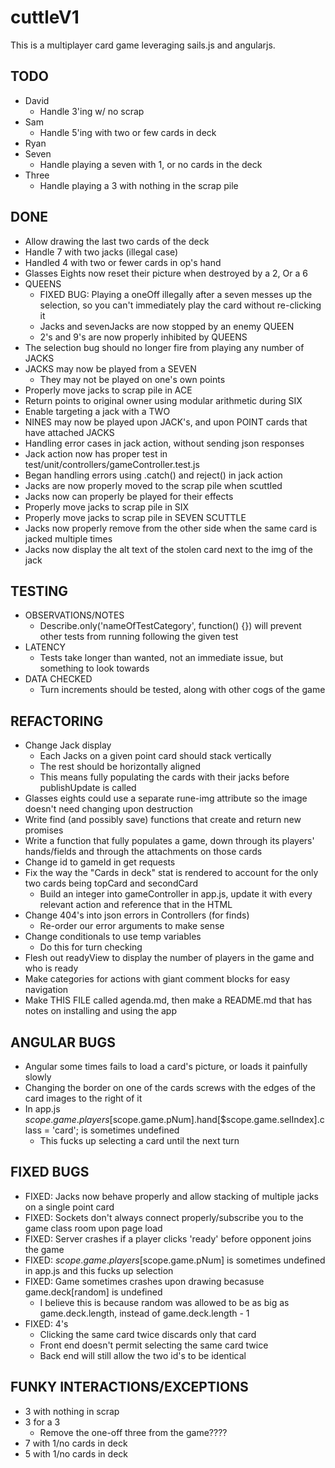 # cuttleV1

This is a multiplayer card game leveraging sails.js and angularjs.

## TODO
*	David
	*	Handle 3'ing w/ no scrap
*	Sam
	*	Handle 5'ing with two or few cards in deck
*	Ryan
*	Seven
	*	Handle playing a seven with 1, or no cards in the deck
*	Three
	* Handle playing a 3 with nothing in the scrap pile

## DONE
*	Allow drawing the last two cards of the deck
*	Handle 7 with two jacks (illegal case)
*	Handled 4 with two or fewer cards in op's hand
*	Glasses Eights now reset their picture when destroyed by a 2, Or a 6
*	QUEENS
	*	FIXED BUG: Playing a oneOff illegally after a seven messes up the selection, so you can't immediately play the card without re-clicking it	
	*	Jacks and sevenJacks are now stopped by an enemy QUEEN
	*	2's and 9's are now properly inhibited by QUEENS
*	The selection bug should no longer fire from playing any number of JACKS
*	JACKS may now be played from a SEVEN
	*	They may not be played on one's own points
*	Properly move jacks to scrap pile in ACE
*	Return points to original owner using modular arithmetic during SIX
*	Enable targeting a jack with a TWO	
*	NINES may now be played upon JACK's, and upon POINT cards that have attached JACKS
*	Handling error cases in jack action, without sending json responses
*	Jack action now has proper test in test/unit/controllers/gameController.test.js
*	Began handling errors using .catch() and reject() in jack action
*	Jacks are now properly moved to the scrap pile when scuttled
*   Jacks now can properly be played for their effects
*	Properly move jacks to scrap pile in SIX
*	Properly move jacks to scrap pile in SEVEN SCUTTLE
*	Jacks now properly remove from the other side when the same card is jacked multiple times
*	Jacks now display the alt text of the stolen card next to the img of the jack




## TESTING
* OBSERVATIONS/NOTES
	* Describe.only('nameOfTestCategory', function() {}) will prevent other tests from running following the given test
* LATENCY
	* Tests take longer than wanted, not an immediate issue, but something to look towards
* DATA CHECKED
	* Turn increments should be tested, along with other cogs of the game


## REFACTORING
*	Change Jack display
	*	Each Jacks on a given point card should stack vertically
	*	The rest should be horizontally aligned
	*	This means fully populating the cards with their jacks before publishUpdate is called
*	Glasses eights could use a separate rune-img attribute so the image doesn't need changing upon destruction
*	Write find (and possibly save) functions that create and return new promises
*	Write a function that fully populates a game, down through its players' hands/fields and through the attachments on those cards
*	Change id to gameId in get requests
*	Fix the way the "Cards in deck" stat is rendered to account for the only two cards being topCard and secondCard
	*	Build an integer into gameController in app.js, update it with every relevant action and reference that in the HTML	
*	Change 404's into json errors in Controllers (for finds)
	*	Re-order our error arguments to make sense
*	Change conditionals to use temp variables
	*	Do this for turn checking
*	Flesh out readyView to display the number of players in the game and who is ready
*   Make categories for actions with giant comment blocks for easy navigation
*	Make THIS FILE called agenda.md, then make a README.md that has notes on installing and using the app


## ANGULAR BUGS
*	Angular some times fails to load a card's picture, or loads it painfully slowly
*	Changing the border on one of the cards screws with the edges of the card images to the right of it
*	In app.js $scope.game.players[$scope.game.pNum].hand[$scope.game.selIndex].class = 'card'; is sometimes undefined
	*	This fucks up selecting a card until the next turn

## FIXED BUGS
*   FIXED: Jacks now behave properly and allow stacking of multiple jacks on a single point card
*	FIXED: Sockets don't always connect properly/subscribe you to the game class room upon page load
*	FIXED: Server crashes if a player clicks 'ready' before opponent joins the game
*	FIXED: $scope.game.players[$scope.game.pNum] is sometimes undefined in app.js and this fucks up selection
*	FIXED: Game sometimes crashes upon drawing becasuse game.deck[random] is undefined
	*	I believe this is because random was allowed to be as big as game.deck.length, instead of game.deck.length - 1
*	FIXED: 4's
	*	Clicking the same card twice discards only that card
	*	Front end doesn't permit selecting the same card twice
	*	Back end will still allow the two id's to be identical

## FUNKY INTERACTIONS/EXCEPTIONS
*	3 with nothing in scrap
*	3 for a 3
	*	Remove the one-off three from the game????
*	7 with 1/no cards in deck
*	5 with 1/no cards in deck